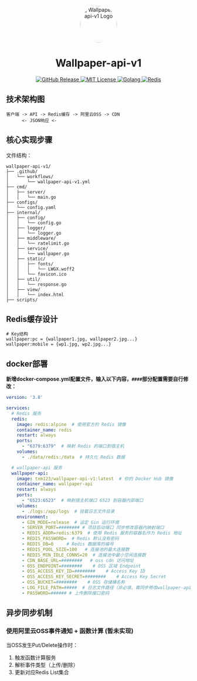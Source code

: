 <p align="center">
  <img src="https://neko.aimiliy.top/v1/static/favicon.ico" alt="Wallpaper-api-v1 Logo" width="100" style="border-radius: 50%">
</p>

<h1 align="center">Wallpaper-api-v1</h1>

<p align="center">
<a href="https://github.com/TXM983/wallpaper-api-v1/releases">
  <img src="https://img.shields.io/github/v/release/TXM983/wallpaper-api-v1?include_prereleases&label=Release" alt="GitHub Release" />
</a>
<a href="https://github.com/TXM983/wallpaper-api-v1/blob/master/LICENSE">
  <img src="https://img.shields.io/github/license/TXM983/wallpaper-api-v1?label=License" alt="MIT License" />
</a>
  <!-- Golang Badge -->
  <a href="https://golang.org/">
    <img src="https://img.shields.io/badge/Go-1.18-blue" alt="Golang" />
  </a>
  <!-- Redis Badge -->
  <a href="https://redis.io/">
    <img src="https://img.shields.io/badge/Redis-6.2-red" alt="Redis" />
  </a>
</p>


## 技术架构图

```
客户端 -> API -> Redis缓存 -> 阿里云OSS -> CDN 
      <- JSON响应 <-
```

## 核心实现步骤

文件结构：

```
wallpaper-api-v1/
├── .github/
│   └── workflows/
│       └── wallpaper-api-v1.yml
├── cmd/
│   ├── server/
│   │   └── main.go
├── configs/
│   └── config.yaml
├── internal/
│   ├── config/
│   │   └── config.go
│   ├── logger/
│   │   └── logger.go
│   ├── middleware/
│   │   └── ratelimit.go
│   ├── service/
│   │   └── wallpaper.go
│   ├── static/
│   │   ├── fonts/
│   │   │   └── LWGX.woff2
│   │   └── favicon.ico
│   ├── util/
│   │   └── response.go
│   ├── view/
│   │   └── index.html
├── scripts/
```

## Redis缓存设计

```
# Key结构
wallpaper:pc = {wallpaper1.jpg, wallpaper2.jpg...}
wallpaper:mobile = {wp1.jpg, wp2.jpg...}
```

## docker部署

**新增docker-compose.yml配置文件，输入以下内容，`####`部分配置需要自行修改：**

```yaml
version: '3.8'

services:
  # Redis 服务
  redis:
    image: redis:alpine  # 使用官方的 Redis 镜像
    container_name: redis
    restart: always
    ports:
      - "6379:6379"  # 映射 Redis 的端口到宿主机
    volumes:
      - ./data/redis:/data  # 持久化 Redis 数据

  # wallpaper-api 服务
  wallpaper-api:
    image: txm123/wallpaper-api-v1:latest  # 你的 Docker Hub 镜像
    container_name: wallpaper-api
    restart: always
    ports:
      - "6523:6523"  # 映射宿主机端口 6523 到容器内部端口
    volumes:
      - ./logs:/app/logs  # 挂载日志文件目录
    environment:
      - GIN_MODE=release  # 设定 Gin 运行环境
      - SERVER_PORT=######## # 项目启动端口 同步修改容器内映射端口
      - REDIS_ADDR=redis:6379  # 使用 Redis 服务的容器名作为 Redis 地址
      - REDIS_PASSWORD=  # Redis 默认没有密码
      - REDIS_DB=0     # Redis 数据库的编号
      - REDIS_POOL_SIZE=100   # 连接池的最大连接数
      - REDIS_MIN_IDLE_CONNS=20  # 连接池中最小空闲连接数
      - CDN_BASE_URL=########   # oss cdn 访问地址
      - OSS_ENDPOINT=########    # OSS 区域 Endpoint
      - OSS_ACCESS_KEY_ID=########    # Access Key ID
      - OSS_ACCESS_KEY_SECRET=########    # Access Key Secret
      - OSS_BUCKET=########    # OSS 存储桶名称
      - LOG_FILE_PATH=#####  # 日志文件路径（非必填，需同步修改wallpaper-api挂载日志目录）
      - PASSWORD=###### # 上传删除接口密码
```

## 异步同步机制

### 使用阿里云OSS事件通知 + 函数计算 (暂未实现)

当OSS发生Put/Delete操作时：

1. 触发函数计算服务
2. 解析事件类型（上传/删除）
3. 更新对应Redis List集合

